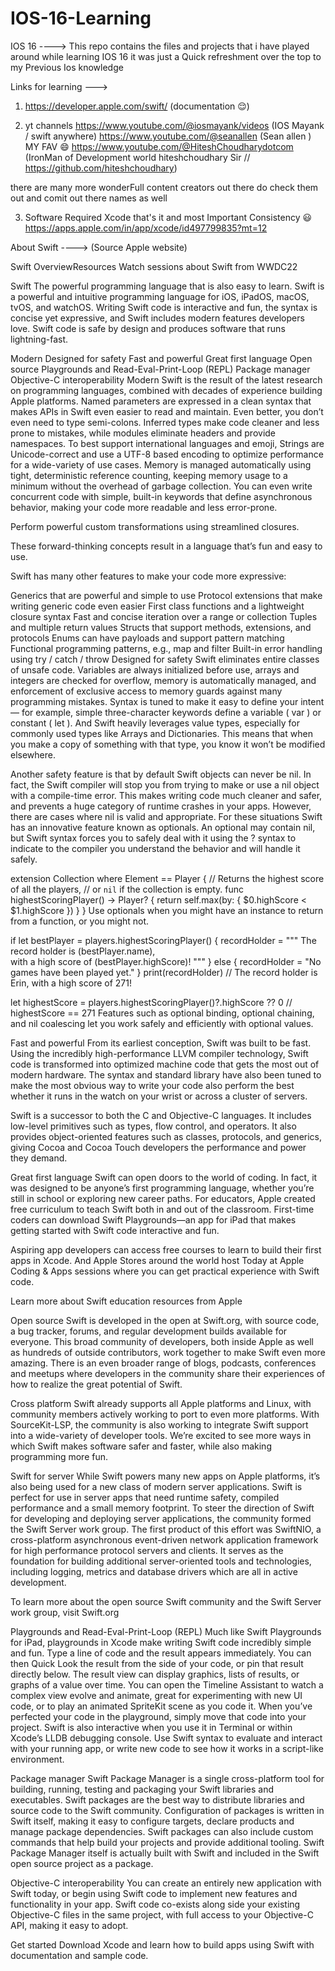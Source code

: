 # IOS-16-Learning
IOS 16 ----> This repo contains the files and projects that i have played around while learning IOS 16 it was just a Quick refreshment over the top to my Previous Ios  knowledge 

Links for learning ---> 
1. https://developer.apple.com/swift/
(documentation 😌)

2. yt channels 
 https://www.youtube.com/@iosmayank/videos (IOS Mayank / swift anywhere)
 https://www.youtube.com/@seanallen (Sean allen ) MY FAV 😄
 https://www.youtube.com/@HiteshChoudharydotcom (IronMan of Development world hiteshchoudhary Sir //  https://github.com/hiteshchoudhary)

  there are many more wonderFull content creators out there do check them out and comit out there names as well 
  
  3. Software Required Xcode that's it and most Important Consistency 😃
   https://apps.apple.com/in/app/xcode/id497799835?mt=12
  
  
  
  About Swift ----> (Source Apple website)
  
Swift
OverviewResources
Watch sessions about Swift from WWDC22

Swift
The powerful programming language that is also easy to learn.
Swift is a powerful and intuitive programming language for iOS, iPadOS, macOS, tvOS, and watchOS. Writing Swift code is interactive and fun, the syntax is concise yet expressive, and Swift includes modern features developers love. Swift code is safe by design and produces software that runs lightning-fast.

Modern
Designed for safety
Fast and powerful
Great first language
Open source
Playgrounds and Read-Eval-Print-Loop (REPL)
Package manager
Objective-C interoperability
Modern
Swift is the result of the latest research on programming languages, combined with decades of experience building Apple platforms. Named parameters are expressed in a clean syntax that makes APIs in Swift even easier to read and maintain. Even better, you don’t even need to type semi-colons. Inferred types make code cleaner and less prone to mistakes, while modules eliminate headers and provide namespaces. To best support international languages and emoji, Strings are Unicode-correct and use a UTF-8 based encoding to optimize performance for a wide-variety of use cases. Memory is managed automatically using tight, deterministic reference counting, keeping memory usage to a minimum without the overhead of garbage collection. You can even write concurrent code with simple, built-in keywords that define asynchronous behavior, making your code more readable and less error-prone.


Perform powerful custom transformations using streamlined closures.

These forward-thinking concepts result in a language that’s fun and easy to use.

Swift has many other features to make your code more expressive:

Generics that are powerful and simple to use
Protocol extensions that make writing generic code even easier
First class functions and a lightweight closure syntax
Fast and concise iteration over a range or collection
Tuples and multiple return values
Structs that support methods, extensions, and protocols
Enums can have payloads and support pattern matching
Functional programming patterns, e.g., map and filter
Built-in error handling using try / catch / throw
Designed for safety
Swift eliminates entire classes of unsafe code. Variables are always initialized before use, arrays and integers are checked for overflow, memory is automatically managed, and enforcement of exclusive access to memory guards against many programming mistakes. Syntax is tuned to make it easy to define your intent — for example, simple three-character keywords define a variable ( var ) or constant ( let ). And Swift heavily leverages value types, especially for commonly used types like Arrays and Dictionaries. This means that when you make a copy of something with that type, you know it won’t be modified elsewhere.

Another safety feature is that by default Swift objects can never be nil. In fact, the Swift compiler will stop you from trying to make or use a nil object with a compile-time error. This makes writing code much cleaner and safer, and prevents a huge category of runtime crashes in your apps. However, there are cases where nil is valid and appropriate. For these situations Swift has an innovative feature known as optionals. An optional may contain nil, but Swift syntax forces you to safely deal with it using the ? syntax to indicate to the compiler you understand the behavior and will handle it safely.

extension Collection where Element == Player {
    // Returns the highest score of all the players,
    // or `nil` if the collection is empty.
    func highestScoringPlayer() -> Player? {
        return self.max(by: { $0.highScore < $1.highScore })
    }
}
Use optionals when you might have an instance to return from a function, or you might not.

if let bestPlayer = players.highestScoringPlayer() {
    recordHolder = """
        The record holder is \(bestPlayer.name),\
        with a high score of \(bestPlayer.highScore)!
        """
} else {
    recordHolder = "No games have been played yet."
}
print(recordHolder)
// The record holder is Erin, with a high score of 271!

let highestScore = players.highestScoringPlayer()?.highScore ?? 0
// highestScore == 271
Features such as optional binding, optional chaining, and nil coalescing let you work safely and efficiently with optional values.

Fast and powerful
From its earliest conception, Swift was built to be fast. Using the incredibly high-performance LLVM compiler technology, Swift code is transformed into optimized machine code that gets the most out of modern hardware. The syntax and standard library have also been tuned to make the most obvious way to write your code also perform the best whether it runs in the watch on your wrist or across a cluster of servers.

Swift is a successor to both the C and Objective-C languages. It includes low-level primitives such as types, flow control, and operators. It also provides object-oriented features such as classes, protocols, and generics, giving Cocoa and Cocoa Touch developers the performance and power they demand.

Great first language
Swift can open doors to the world of coding. In fact, it was designed to be anyone’s first programming language, whether you’re still in school or exploring new career paths. For educators, Apple created free curriculum to teach Swift both in and out of the classroom. First-time coders can download Swift Playgrounds—an app for iPad that makes getting started with Swift code interactive and fun.

Aspiring app developers can access free courses to learn to build their first apps in Xcode. And Apple Stores around the world host Today at Apple Coding & Apps sessions where you can get practical experience with Swift code.

Learn more about Swift education resources from Apple

Open source
Swift is developed in the open at Swift.org, with source code, a bug tracker, forums, and regular development builds available for everyone. This broad community of developers, both inside Apple as well as hundreds of outside contributors, work together to make Swift even more amazing. There is an even broader range of blogs, podcasts, conferences and meetups where developers in the community share their experiences of how to realize the great potential of Swift.

Cross platform
Swift already supports all Apple platforms and Linux, with community members actively working to port to even more platforms. With SourceKit-LSP, the community is also working to integrate Swift support into a wide-variety of developer tools. We’re excited to see more ways in which Swift makes software safer and faster, while also making programming more fun.

Swift for server
While Swift powers many new apps on Apple platforms, it’s also being used for a new class of modern server applications. Swift is perfect for use in server apps that need runtime safety, compiled performance and a small memory footprint. To steer the direction of Swift for developing and deploying server applications, the community formed the Swift Server work group. The first product of this effort was SwiftNIO, a cross-platform asynchronous event-driven network application framework for high performance protocol servers and clients. It serves as the foundation for building additional server-oriented tools and technologies, including logging, metrics and database drivers which are all in active development.

To learn more about the open source Swift community and the Swift Server work group, visit Swift.org

Playgrounds and Read-Eval-Print-Loop (REPL)
Much like Swift Playgrounds for iPad, playgrounds in Xcode make writing Swift code incredibly simple and fun. Type a line of code and the result appears immediately. You can then Quick Look the result from the side of your code, or pin that result directly below. The result view can display graphics, lists of results, or graphs of a value over time. You can open the Timeline Assistant to watch a complex view evolve and animate, great for experimenting with new UI code, or to play an animated SpriteKit scene as you code it. When you’ve perfected your code in the playground, simply move that code into your project. Swift is also interactive when you use it in Terminal or within Xcode’s LLDB debugging console. Use Swift syntax to evaluate and interact with your running app, or write new code to see how it works in a script-like environment.

Package manager
Swift Package Manager is a single cross-platform tool for building, running, testing and packaging your Swift libraries and executables. Swift packages are the best way to distribute libraries and source code to the Swift community. Configuration of packages is written in Swift itself, making it easy to configure targets, declare products and manage package dependencies. Swift packages can also include custom commands that help build your projects and provide additional tooling. Swift Package Manager itself is actually built with Swift and included in the Swift open source project as a package.

Objective-C interoperability
You can create an entirely new application with Swift today, or begin using Swift code to implement new features and functionality in your app. Swift code co-exists along side your existing Objective-C files in the same project, with full access to your Objective-C API, making it easy to adopt.

Get started
Download Xcode and learn how to build apps using Swift with documentation and sample code.


